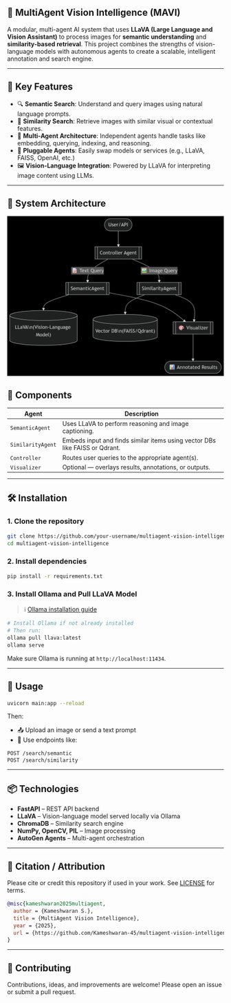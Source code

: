 ## 🧠 MultiAgent Vision Intelligence (MAVI)

A modular, multi-agent AI system that uses **LLaVA (Large Language and Vision Assistant)** to process images for **semantic understanding** and **similarity-based retrieval**. This project combines the strengths of vision-language models with autonomous agents to create a scalable, intelligent annotation and search engine.

---

## 🚀 Key Features

- 🔍 **Semantic Search**: Understand and query images using natural language prompts.
- 🔗 **Similarity Search**: Retrieve images with similar visual or contextual features.
- 🤖 **Multi-Agent Architecture**: Independent agents handle tasks like embedding, querying, indexing, and reasoning.
- 🧩 **Pluggable Agents**: Easily swap models or services (e.g., LLaVA, FAISS, OpenAI, etc.)
- 🖼️ **Vision-Language Integration**: Powered by LLaVA for interpreting image content using LLMs.

---

## 🧬 System Architecture

![System Architecture](images/architecture.png)


## 🧱 Components

| Agent             | Description                                                                 |
|------------------|-----------------------------------------------------------------------------|
| `SemanticAgent`   | Uses LLaVA to perform reasoning and image captioning.                       |
| `SimilarityAgent` | Embeds input and finds similar items using vector DBs like FAISS or Qdrant. |
| `Controller`      | Routes user queries to the appropriate agent(s).                            |
| `Visualizer`      | Optional — overlays results, annotations, or outputs.                       |

---

## 🛠 Installation

### 1. Clone the repository
```bash
git clone https://github.com/your-username/multiagent-vision-intelligence.git
cd multiagent-vision-intelligence
````

### 2. Install dependencies

```bash
pip install -r requirements.txt
```

### 3. Install Ollama and Pull LLaVA Model

> ℹ️ [Ollama installation guide](https://ollama.com/download)

```bash
# Install Ollama if not already installed
# Then run:
ollama pull llava:latest
ollama serve
```

Make sure Ollama is running at `http://localhost:11434`.

---

## 🧪 Usage

```bash
uvicorn main:app --reload
```

Then:

* 📤 Upload an image or send a text prompt
* 🔁 Use endpoints like:

```
POST /search/semantic
POST /search/similarity
```

---

## 📦 Technologies

* **FastAPI** – REST API backend
* **LLaVA** – Vision-language model served locally via Ollama
* **ChromaDB** – Similarity search engine
* **NumPy, OpenCV, PIL** – Image processing
* **AutoGen Agents** – Multi-agent orchestration

---

## 📝 Citation / Attribution

Please cite or credit this repository if used in your work.
See [LICENSE](LICENSE) for terms.

```bibtex
@misc{kameshwaran2025multiagent,
  author = {Kameshwaran S.},
  title = {MultiAgent Vision Intelligence},
  year = {2025},
  url = {https://github.com/Kameshwaran-45/multiagent-vision-intelligence}
}
```

---

## 🤝 Contributing

Contributions, ideas, and improvements are welcome!
Please open an issue or submit a pull request.
